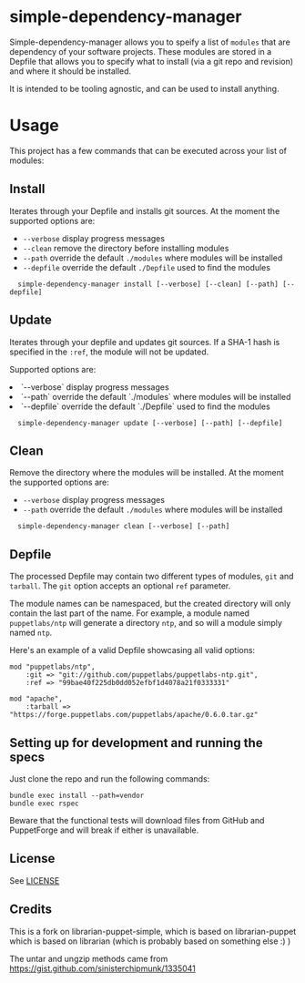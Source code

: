 # simple-dependency-manager

Simple-dependency-manager allows you to speify a list of `modules` that are
dependency of your software projects. These modules are stored in a Depfile
that allows you to specify what to install (via a git repo and revision) and
where it should be installed.

It is intended to be tooling agnostic, and can be used to install anything.

# Usage

This project has a few commands that can be executed across your list of modules:

## Install
Iterates through your Depfile and installs git sources. At the moment the supported options are:
* `--verbose` display progress messages
* `--clean` remove the directory before installing modules
* `--path` override the default `./modules` where modules will be installed
* `--depfile` override the default `./Depfile` used to find the modules

```
  simple-dependency-manager install [--verbose] [--clean] [--path] [--depfile]
```

## Update
Iterates through your depfile and updates git sources. If a SHA-1 hash is specified in the `:ref`, the module will not be updated.

Supported options are:<br/>
<li>`--verbose` display progress messages</li>
<li>`--path` override the default `./modules` where modules will be installed</li>
<li> `--depfile` override the default `./Depfile` used to find the modules</li>

```
  simple-dependency-manager update [--verbose] [--path] [--depfile]
```

## Clean
Remove the directory where the modules will be installed. At the moment the supported options are:
* `--verbose` display progress messages
* `--path` override the default `./modules` where modules will be installed

```
  simple-dependency-manager clean [--verbose] [--path]
```

## Depfile

The processed Depfile may contain two different types of modules, `git` and `tarball`. The `git` option accepts an optional `ref` parameter.

The module names can be namespaced, but the created directory will only contain the last part of the name. For example, a module named `puppetlabs/ntp` will generate a directory `ntp`, and so will a module simply named `ntp`.

Here's an example of a valid Depfile showcasing all valid options:

```
mod "puppetlabs/ntp",
    :git => "git://github.com/puppetlabs/puppetlabs-ntp.git",
    :ref => "99bae40f225db0dd052efbf1d4078a21f0333331"

mod "apache",
    :tarball => "https://forge.puppetlabs.com/puppetlabs/apache/0.6.0.tar.gz"
```

## Setting up for development and running the specs
Just clone the repo and run the following commands:
```
bundle exec install --path=vendor
bundle exec rspec
```

Beware that the functional tests will download files from GitHub and PuppetForge and will break if either is unavailable.

## License

See [LICENSE](/LICENSE)

## Credits

This is a fork on librarian-puppet-simple, which is based on librarian-puppet
which is based on librarian (which is probably based on something else :) )

The untar and ungzip methods came from https://gist.github.com/sinisterchipmunk/1335041
